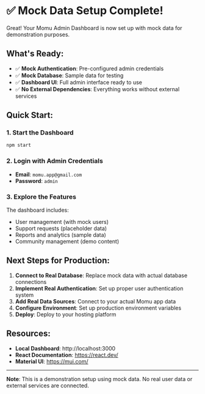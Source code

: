 # ✅ **Mock Data Setup Complete!**

Great! Your Momu Admin Dashboard is now set up with mock data for demonstration purposes.

## What's Ready:

- ✅ **Mock Authentication**: Pre-configured admin credentials
- ✅ **Mock Database**: Sample data for testing
- ✅ **Dashboard UI**: Full admin interface ready to use
- ✅ **No External Dependencies**: Everything works without external services

## Quick Start:

### 1. **Start the Dashboard**
```bash
npm start
```

### 2. **Login with Admin Credentials**
- **Email**: `momu.app@gmail.com`
- **Password**: `admin`

### 3. **Explore the Features**
The dashboard includes:
- User management (with mock users)
- Support requests (placeholder data)
- Reports and analytics (sample data)
- Community management (demo content)

## Next Steps for Production:

1. **Connect to Real Database**: Replace mock data with actual database connections
2. **Implement Real Authentication**: Set up proper user authentication system
3. **Add Real Data Sources**: Connect to your actual Momu app data
4. **Configure Environment**: Set up production environment variables
5. **Deploy**: Deploy to your hosting platform

## Resources:

- **Local Dashboard**: http://localhost:3000
- **React Documentation**: https://react.dev/
- **Material UI**: https://mui.com/

---

**Note**: This is a demonstration setup using mock data. No real user data or external services are connected. 